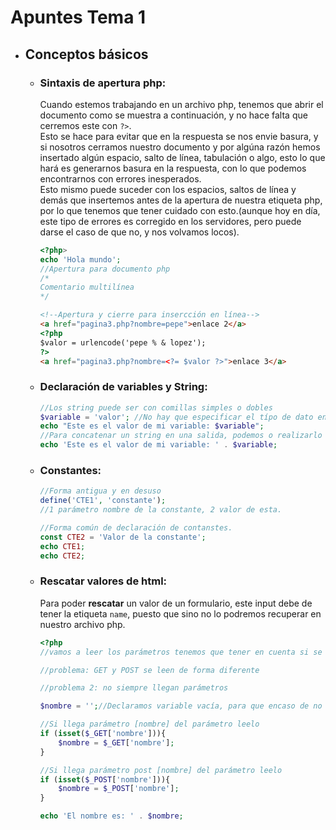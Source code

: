 # Apuntes Tema 1

- ## Conceptos básicos
    * ### Sintaxis de apertura php:<br>
        Cuando estemos trabajando en un archivo php, tenemos que abrir el documento como se muestra a continuación, y no hace falta que cerremos este con ```?>```.<br>
        Esto se hace para evitar que en la respuesta se nos envie basura, y si nosotros cerramos nuestro documento y por algúna razón hemos insertado algún espacio, salto de línea, tabulación o algo, esto lo que hará es generarnos basura en la respuesta, con lo que podemos encontrarnos con errores inesperados.<br>
        Esto mismo puede suceder con los espacios, saltos de línea y demás que insertemos antes de la apertura de nuestra etiqueta php, por lo que tenemos que tener cuidado con esto.(aunque hoy en día, este tipo de errores es corregido en los servidores, pero puede darse el caso de que no, y nos volvamos locos).
        ```php
        <?php>
        echo 'Hola mundo';
        //Apertura para documento php
        /*
        Comentario multilínea
        */
        ```

        ```html
        <!--Apertura y cierre para insercción en línea-->
        <a href="pagina3.php?nombre=pepe">enlace 2</a>
        <?php
        $valor = urlencode('pepe % & lopez');
        ?>
        <a href="pagina3.php?nombre=<?= $valor ?>">enlace 3</a>
        ```
    * ### Declaración de variables y String:
        ```php
        //Los string puede ser con comillas simples o dobles
        $variable = 'valor'; //No hay que especificar el típo de dato en la declaración de variables
        echo "Este es el valor de mi variable: $variable";
        //Para concatenar un string en una salida, podemos o realizarlo como en el ejemplo anterior o con comillas simples
        echo 'Este es el valor de mi variable: ' . $variable;
        ```
    * ### Constantes:
        ```php
        //Forma antigua y en desuso
        define('CTE1', 'constante');
        //1 parámetro nombre de la constante, 2 valor de esta.
        
        //Forma común de declaración de contanstes.
        const CTE2 = 'Valor de la constante';
        echo CTE1;
        echo CTE2;
        ```
    * ### Rescatar valores de html:
        Para poder **rescatar** un valor de un formulario, este input debe de tener la etiqueta ```name```, puesto que sino no lo podremos recuperar en nuestro archivo php.
        ```php
        <?php
        //vamos a leer los parámetros tenemos que tener en cuenta si se nos envían por POST o GET, y asegurarnos de que los inputs tengan la etiqueta name establecida.

        //problema: GET y POST se leen de forma diferente

        //problema 2: no siempre llegan parámetros

        $nombre = '';//Declaramos variable vacía, para que encaso de no obtener parámetros no se nos de error.

        //Si llega parámetro [nombre] del parámetro leelo
        if (isset($_GET['nombre'])){
            $nombre = $_GET['nombre'];
        }

        //Si llega parámetro post [nombre] del parámetro leelo
        if (isset($_POST['nombre'])){
            $nombre = $_POST['nombre'];
        }

        echo 'El nombre es: ' . $nombre;
        ```

    